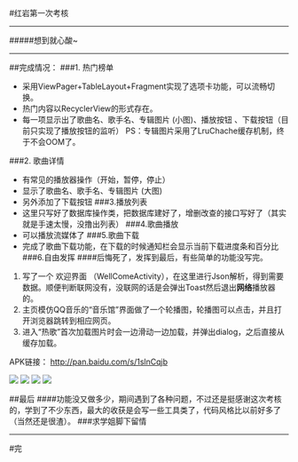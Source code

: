 #红岩第一次考核

----------


#####想到就心酸~

----------
##完成情况：
###1. 热门榜单
	
- 采用ViewPager+TableLayout+Fragment实现了选项卡功能，可以流畅切换。
- 热门内容以RecyclerView的形式存在。
- 每一项显示出了歌曲名、歌手名、专辑图片 (小图)、播放按钮 、下载按钮（目前只实现了播放按钮的监听）  PS：专辑图片采用了LruChache缓存机制，终于不会OOM了。  

###2. 歌曲详情
- 有常见的播放器操作（开始，暂停，停止）
- 显示了歌曲名、歌手名、专辑图片 (大图)  
- 另外添加了下载按钮
###3.播放列表
- 这里只写好了数据库操作类，把数据库建好了，增删改查的接口写好了（其实就是手速太慢，没撸出列表）
###4.歌曲播放
- 可以播放流媒体了
###5.歌曲下载
- 完成了歌曲下载功能，在下载的时候通知栏会显示当前下载进度条和百分比
###6.自由发挥
####后悔死了，发挥到最后，有些简单的功能没写完。
1. 写了一个 欢迎界面 （WellComeActivity），在这里进行Json解析，得到需要数据。顺便判断联网没有，没联网的话是会弹出Toast然后退出**网络**播放器的。
2. 主页模仿QQ音乐的“音乐馆”界面做了一个轮播图，轮播图可以点击，并且打开浏览器跳转到相应网页。
3. 进入“热歌”首次加载图片时会一边滑动一边加载，并弹出dialog，之后直接从缓存加载。

APK链接： http://pan.baidu.com/s/1slnCqjb

![](http://i.imgur.com/ofbEzzW.jpg)
![](http://i.imgur.com/d3rL3IQ.jpg)
![](http://i.imgur.com/w7IojLh.jpg)
![](http://i.imgur.com/VHKx3dc.jpg)



##最后
####功能没又做多少，期间遇到了各种问题，不过还是挺感谢这次考核的，学到了不少东西，最大的收获是会写一些工具类了，代码风格比以前好多了（当然还是很渣）。
###求学姐脚下留情

----------

#完
